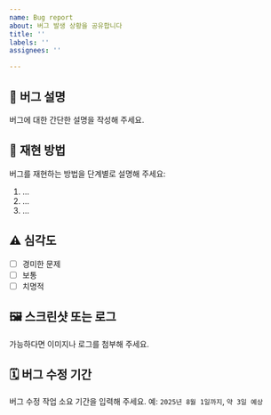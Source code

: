 ```yaml
---
name: Bug report
about: 버그 발생 상황을 공유합니다
title: ''
labels: ''
assignees: ''

---
```


## 🐞 버그 설명
버그에 대한 간단한 설명을 작성해 주세요.

## 🔁 재현 방법
버그를 재현하는 방법을 단계별로 설명해 주세요:
1. ...
2. ...
3. ...

## ⚠️ 심각도
- [ ] 경미한 문제
- [ ] 보통
- [ ] 치명적

## 🖼️ 스크린샷 또는 로그
가능하다면 이미지나 로그를 첨부해 주세요.

## 🗓️ 버그 수정 기간
버그 수정 작업 소요 기간을 입력해 주세요.
예: `2025년 8월 1일까지`, `약 3일 예상`
